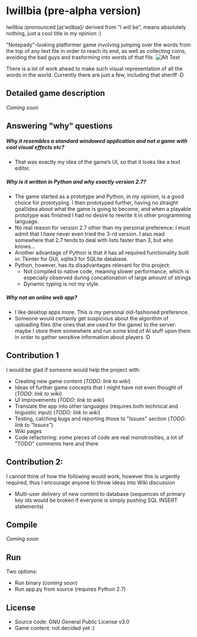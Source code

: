 # Iwillbia (pre-alpha version)
Iwillbia /pronounced [aɪ'wɪlbɪa]/ derived from "I will be", means absolutely nothing, just a cool title in my opinion :)

"Notepady"-looking platformer game involving jumping over the words from the top of any text file in order to reach its end, as well as collecting coins, avoiding the bad guys and trasforming into words of that file.
![Alt Text](https://media.giphy.com/media/clskiCrKMRob9G9bsM/giphy.gif)

There is a lot of work ahead to make such visual representation of all the words in the world. Currently there are just a few, including that sheriff :D

## Detailed game description
*Coming soon*

## Answering "why" questions
##### Why it resembles a standard windowed application and not a game with cool visual effects etc?
  - That was exactly my idea of the game’s UI, so that it looks like a text editor.
##### Why is it written in Python and why exactly version 2.7?
  - The game started as a prototype and Python, in my opinion, is a good choice for prototyping. I then prototyped further, having no straight goal/idea about what the game is going to become, and when a playable prototype was finished I had no desire to rewrite it in other programming language.
  - No real reason for version 2.7 other than my personal preference: I must admit that I have never even tried the 3-rd version. I also read somewhere that 2.7 tends to deal with lists faster than 3, but who knows…
  - Another advantage of Python is that it has all required functionality built in: Tkinter for GUI, sqlite3 for SQLite database.
  - Python, however, has its disadvantages relevant for this project:
    - Not compiled to native code, meaning slower performance, which is especially observed during concationation of large amount of strings
    - Dynamic typing is not my style.
##### Why not an online web app?
  - I like desktop apps more. This is my personal old-fashioned preference.
  - Someone would certainly get suspicious about the algorithm of uploading files (the ones that are used for the game) to the server: maybe I store them somewhere and run some kind of AI stuff upon them in order to gather sensitive information about players :D
  
## Contribution 1
I would be glad if someone would help the project with:
- Creating new game content (*TODO: link to wiki*)
- Ideas of further game concepts that I might have not even thought of (*TODO: link to wiki*)
- UI improvements (*TODO: link to wiki*)
- Translate the app into other languages (requires both technical and linguistic input) (*TODO: link to wiki*)
- Testing, catching bugs and reporting those to "Issues" section (*TODO: link to "Issues"*)
- Wiki pages
- Code refactoring: some pieces of code are real monstrosities, a lot of "TODO" comments here and there

## Contribution 2:
I cannot think of how the following would work, however this is urgently required, thus I encourage anyone to throw ideas into Wiki discussion
- Multi-user delivery of new content to database (sequences of primary key ids would be broken if everyone is simply pushing SQL INSERT statements)

## Compile
*Coming soon*

## Run
Two options:
- Run binary (*coming soon*)
- Run app.py from source (requires Python 2.7)

## License
- Source code: GNU General Public License v3.0
- Game content: not decided yet :)
